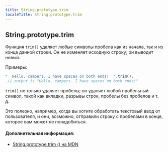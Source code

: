 ```yaml
---
title: String.prototype.trim
localeTitle: String.prototype.trim
---
```

## String.prototype.trim

Функция `trim()` удаляет любые символы пробела как из начала, так и из конца данной строки. Он не изменяет исходную строку; он выводит новый.

Примеры:

```js
"  Hello, campers. I have spaces on both ends!  ".trim(); 
 // output is "Hello, campers. I have spaces on both ends!" 
```

`trim()` не только удаляет пробелы; он удаляет любой пробельный символ, такой как вкладки, разрывы строк, пробелы без пробелов и т. д.

Это полезно, например, когда вы хотите обработать текстовый ввод от пользователя, и они, возможно, отправили строку с пробелами в конце, которое вам может не понадобиться.

#### Дополнительная информация:

*   [String.prototype.trim () на MDN](https://developer.mozilla.org/en-US/docs/Web/JavaScript/Reference/Global_Objects/String/Trim)